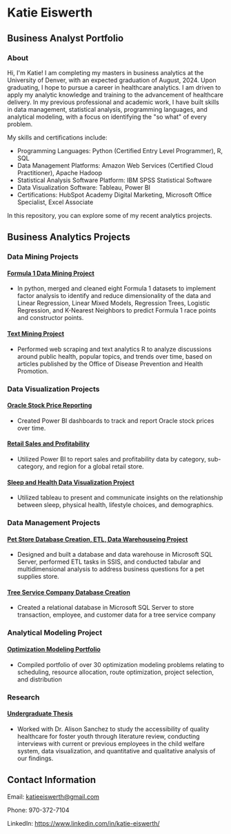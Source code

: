 # Katie Eiswerth 
## Business Analyst Portfolio


### About
Hi, I'm Katie! I am completing my masters in business analytics at the University of Denver, with an expected graduation of August, 2024. Upon graduating, I hope to pursue a career in healthcare analytics. I am driven to apply my analytic knowledge and training to the advancement of healthcare delivery. In my previous professional and academic work, I have built skills in data management, statistical analysis, programming languages, and analytical modeling, with a focus on identifying the "so what" of every problem.

My skills and certifications include:
- Programming Languages: Python (Certified Entry Level Programmer), R, SQL
- Data Management Platforms: Amazon Web Services (Certified Cloud Practitioner), Apache Hadoop
- Statistical Analysis Software Platform: IBM SPSS Statistical Software
- Data Visualization Software: Tableau, Power BI
- Certifications: HubSpot Academy Digital Marketing, Microsoft Office Specialist, Excel Associate 

In this repository, you can explore some of my recent analytics projects. 



## Business Analytics Projects

### Data Mining Projects

#### [Formula 1 Data Mining Project](https://github.com/katie-eiswerth/F1-Data-Mining-Project/tree/main)
- In python, merged and cleaned eight Formula 1 datasets to implement factor analysis to identify and reduce dimensionality of the data and Linear Regression, Linear Mixed Models, Regression Trees, Logistic Regression, and K-Nearest Neighbors to predict Formula 1 race points and constructor points.

#### [Text Mining Project](https://github.com/katie-eiswerth/health.gov-Text-Mining-Project)
- Performed web scraping and text analytics R to analyze discussions around public health, popular topics, and trends over time, based on articles published by the Office of Disease Prevention and Health Promotion.

### Data Visualization Projects

#### [Oracle Stock Price Reporting](https://github.com/katie-eiswerth/Oracle-Stock-Price-Reporting-Dashboards/tree/main)
- Created Power BI dashboards to track and report Oracle stock prices over time.
  
#### [Retail Sales and Profitability](https://github.com/katie-eiswerth/Retail-Sales-and-Profitability-Dashboards)
- Utilized Power BI to report sales and profitability data by category, sub-category, and region for a global retail store.

#### [Sleep and Health Data Visualization Project](https://github.com/katie-eiswerth/Sleep-and-Health-Data-Visualization)
- Utilized tableau to present and communicate insights on the relationship between sleep, physical health, lifestyle choices, and demographics.
  
### Data Management Projects 

#### [Pet Store Database Creation, ETL, Data Warehouseing Project](https://github.com/katie-eiswerth/Data-Warehousing-Project)
- Designed and built a database and data warehouse in Microsoft SQL Server, performed ETL tasks in SSIS, and conducted tabular and multidimensional analysis to address business questions for a pet supplies store. 

#### [Tree Service Company Database Creation](https://github.com/katie-eiswerth/Tree-Service-Database-Creation-Project)
- Created a relational database in Microsoft SQL Server to store transaction, employee, and customer data for a tree service company

### Analytical Modeling Project

#### [Optimization Modeling Portfolio](https://github.com/katie-eiswerth/Optimization-Portfolio)
- Compiled portfolio of over 30 optimization modeling problems relating to scheduling, resource allocation, route optimization, project selection, and distribution

### Research

#### [Undergraduate Thesis](https://github.com/katie-eiswerth/Research-Thesis)           
- Worked with Dr. Alison Sanchez to study the accessibility of quality healthcare for foster youth through literature review, conducting interviews with current or previous employees in the child welfare system, data visualization, and quantitative and qualitative analysis of our findings.  

## Contact Information
Email: katieeiswerth@gmail.com

Phone: 970-372-7104

LinkedIn: https://www.linkedin.com/in/katie-eiswerth/
